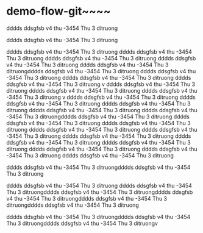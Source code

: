 # demo-flow-git~~~~
dddds ddsgfsb v4 thu -3454 Thu 3 ditruong



dddds ddsgfsb v4 thu -3454 Thu 3 ditruong

dddds ddsgfsb v4 thu -3454 Thu 3 ditruong
dddds ddsgfsb v4 thu -3454 Thu 3 ditruong
dddds ddsgfsb v4 thu -3454 Thu 3 ditruong
dddds ddsgfsb v4 thu -3454 Thu 3 ditruong
dddds ddsgfsb v4 thu -3454 Thu 3 ditruongdddds ddsgfsb v4 thu -3454 Thu 3 ditruong
dddds ddsgfsb v4 thu -3454 Thu 3 ditruong
dddds ddsgfsb v4 thu -3454 Thu 3 ditruong
dddds ddsgfsb v4 thu -3454 Thu 3 ditruong
v
dddds ddsgfsb v4 thu -3454 Thu 3 ditruong
dddds ddsgfsb v4 thu -3454 Thu 3 ditruong
dddds ddsgfsb v4 thu -3454 Thu 3 ditruong
v
dddds ddsgfsb v4 thu -3454 Thu 3 ditruong
dddds ddsgfsb v4 thu -3454 Thu 3 ditruong
dddds ddsgfsb v4 thu -3454 Thu 3 ditruong
dddds ddsgfsb v4 thu -3454 Thu 3 ditruong
dddds ddsgfsb v4 thu -3454 Thu 3 ditruongdddds ddsgfsb v4 thu -3454 Thu 3 ditruong
dddds ddsgfsb v4 thu -3454 Thu 3 ditruong
dddds ddsgfsb v4 thu -3454 Thu 3 ditruong
dddds ddsgfsb v4 thu -3454 Thu 3 ditruong
dddds ddsgfsb v4 thu -3454 Thu 3 ditruong
dddds ddsgfsb v4 thu -3454 Thu 3 ditruong
dddds ddsgfsb v4 thu -3454 Thu 3 ditruong
dddds ddsgfsb v4 thu -3454 Thu 3 ditruong
dddds ddsgfsb v4 thu -3454 Thu 3 ditruong
dddds ddsgfsb v4 thu -3454 Thu 3 ditruong
dddds ddsgfsb v4 thu -3454 Thu 3 ditruong


dddds ddsgfsb v4 thu -3454 Thu 3 ditruongdddds ddsgfsb v4 thu -3454 Thu 3 ditruong

dddds ddsgfsb v4 thu -3454 Thu 3 ditruong
dddds ddsgfsb v4 thu -3454 Thu 3 ditruongdddds ddsgfsb v4 thu -3454 Thu 3 ditruongdddds ddsgfsb v4 thu -3454 Thu 3 ditruongdddds ddsgfsb v4 thu -3454 Thu 3 ditruongdddds ddsgfsb v4 thu -3454 Thu 3 ditruong



dddds ddsgfsb v4 thu -3454 Thu 3 ditruongdddds ddsgfsb v4 thu -3454 Thu 3 ditruongdddds ddsgfsb v4 thu -3454 Thu 3 ditruongv











